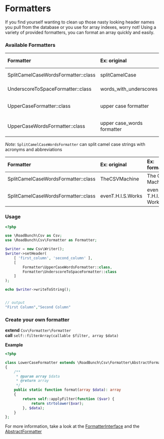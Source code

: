 # Formatters
If you find yourself wanting to clean up those nasty looking header names you pull from the database or you use for array indexes, worry not! 
Using a variety of provided formatters, you can format an array quickly and easily.

### Available Formatters
 Formatter | Ex: original | Ex: formatted 
:-----------|:----------|:-------
SplitCamelCaseWordsFormatter::class | splitCamelCase | split Camel Case 
UnderscoreToSpaceFormatter::class | words_with_underscores | words with underscores 
UpperCaseFormatter::class | upper case formatter | UPPER CASE FORMATTER 
UpperCaseWordsFormatter::class | upper case_words formatter | Upper Case_Words Formatter 

_Note:_ `SplitCamelCaseWordsFormatter` can split camel case strings with acronyms and abbreviations

 Formatter | Ex: original | Ex: formatted 
:-----------|:----------|:-------
SplitCamelCaseWordsFormatter::class | TheCSVMachine | The CSV Machine
SplitCamelCaseWordsFormatter::class | evenT.H.I.S.Works | even T.H.I.S. Works

### Usage
```php
<?php

use \RoadBunch\Csv as Csv;
use \RoadBunch\Csv\Formatter as Formatter;

$writer = new Csv\Writer();
$writer->setHeader(
    [ 'first_column', 'second_column' ], 
    [
        Formatter\UpperCaseWordsFormatter::class, 
        Formatter\UnderscoreToSpaceFormatter::class
    ]
);

echo $writer->writeToString();


// output
"First Column","Second Column"
```

### Create your own formatter  

**extend** `Csv\Formatter\Formatter`  
**call** `self::filterArray(callable $filter, array $data)`

**Example**
```php
<?php

class LowerCaseFormatter extends \RoadBunch\Csv\Formatter\AbstractFormatter 
{
    /**
     * @param array $data
     * @return array
     */
    public static function format(array $data): array
    {
        return self::applyFilter(function ($var) {
            return strtolower($var);
        }, $data);
    }
};
```

For more information, take a look at the [FormatterInterface](../src/Csv/Formatter/FormatterInterface.php) and the [AbstractFormatter](../src/Csv/Formatter/AbstractFormatter.php)
